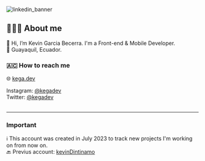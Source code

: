 ![linkedin_banner](https://github.com/kegadev/kegadev/assets/138328831/3c860688-580e-49ce-8c05-ae3eb497a575)
## 👨🏻‍💻 About me

👋 Hi, I’m Kevin Garcia Becerra. I'm a Front-end & Mobile Developer.<br>
📍 Guayaquil, Ecuador.



### 🇦🇨 How to reach me

🌐 [kega.dev](https://www.kega.dev/)<br>

Instagram: [@kegadev](https://www.instagram.com/kegadev/)<br>
Twitter: [@kegadev](https://www.twitter.com/kegadev/)<br>
<br>


----

### Important
ℹ️ This account was created in July 2023 to track new projects I'm working on from now on.<br>
🔙 Previus account: <a href="http://github.com/kevindintinamo" target="_blank">kevinDintinamo</a>
